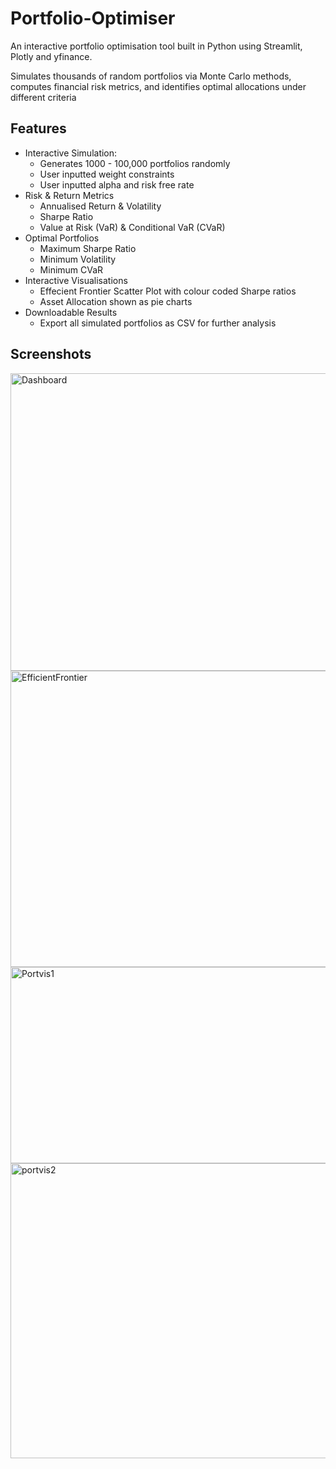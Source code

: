 # Portfolio-Optimiser

An interactive portfolio optimisation tool built in Python using Streamlit, Plotly and yfinance.

Simulates thousands of random portfolios via Monte Carlo methods, computes financial risk metrics, and identifies optimal allocations under different criteria

## Features
- Interactive Simulation:
  - Generates 1000 - 100,000 portfolios randomly
  - User inputted weight constraints
  - User inputted alpha and risk free rate
- Risk & Return Metrics
  - Annualised Return & Volatility
  - Sharpe Ratio
  - Value at Risk (VaR) & Conditional VaR (CVaR)
- Optimal Portfolios
  - Maximum Sharpe Ratio
  - Minimum Volatility
  - Minimum CVaR
- Interactive Visualisations
  - Effecient Frontier Scatter Plot with colour coded Sharpe ratios
  - Asset Allocation shown as pie charts
- Downloadable Results
  - Export all simulated portfolios as CSV for further analysis

## Screenshots
<img width="937" height="476" alt="Dashboard" src="https://github.com/user-attachments/assets/114f9c8c-83cc-4794-8ce4-9b538e36e816" />

<img width="960" height="474" alt="EfficientFrontier" src="https://github.com/user-attachments/assets/7d32e7de-aa58-420e-ab57-6a5ea4925a90" />

<img width="856" height="314" alt="Portvis1" src="https://github.com/user-attachments/assets/b890cfc1-4df0-4ae8-9221-defb627640c4" />

<img width="862" height="472" alt="portvis2" src="https://github.com/user-attachments/assets/946aeb93-d542-42a3-8704-1983d86b06f6" />



